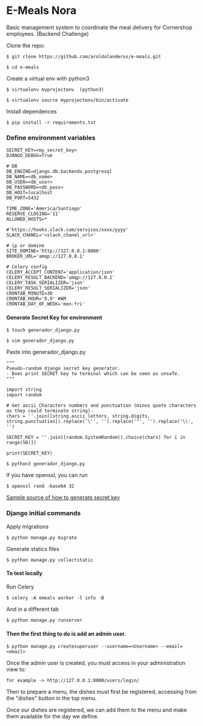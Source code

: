 # E-Meals Nora

Basic management system to coordinate the meal delivery for Cornershop employees. (Backend Challenge)

Clone the repo:
```
$ git clone https://github.com/aroldolanderos/e-meals.git
```

```
$ cd e-meals
```


Create a virtual env with python3
```
$ virtualenv myprojectenv  (python3)
```

```
$ virtualenv source myprojectenv/bin/activate
```

Install dependences

```
$ pip install -r requirements.txt
```



### Define environment variables
```
SECRET_KEY=<my_secret_key>
DJANGO_DEBUG=True

# DB
DB_ENGINE=django.db.backends.postgresql
DB_NAME=<db_name>
DB_USER=<db_user>
DB_PASSWORD=<db_pass>
DB_HOST=localhost
DB_PORT=5432

TIME_ZONE='America/Santiago'
RESERVE_CLOSING='11'
ALLOWED_HOSTS=*

#'https://hooks.slack.com/services/xxxx/yyyy'
SLACK_CHANEL='<slack_chanel_url>'

# ip or domine
SITE_DOMINE='http://127.0.0.1:8000'
BROKER_URL='amqp://127.0.0.1'

# Celery config
CELERY_ACCEPT_CONTENT='application/json'
CELERY_RESULT_BACKEND='amqp://127.0.0.1'
CELERY_TASK_SERIALIZER='json'
CELERY_RESULT_SERIALIZER='json'
CRONTAB_MINUTE=30
CRONTAB_HOUR='8,9' #AM
CRONTAB_DAY_OF_WEEK='mon-fri'
```

#### Generate Secret Key for environment
```
$ touch generador_django.py
```

```
$ vim generador_django.py
```

Paste into generador_django.py
```
"""
Pseudo-random django secret key generator.
- Does print SECRET key to terminal which can be seen as unsafe.
"""

import string
import random

# Get ascii Characters numbers and punctuation (minus quote characters as they could terminate string).
chars = ''.join([string.ascii_letters, string.digits, string.punctuation]).replace('\'', '').replace('"', '').replace('\\', '')

SECRET_KEY = ''.join([random.SystemRandom().choice(chars) for i in range(50)])

print(SECRET_KEY)
``` 

``` 
$ python3 generador_django.py
``` 

If you have openssl, you can run
```
$ openssl rand -base64 32
```

[Sample source of how to generate secret key](https://programadorwebvalencia.com/como-generar-un-secret-key-en-django)

### Django initial commands

Apply migrations
```
$ python manage.py migrate
```

Generate statics files
```
$ python manage.py collectstatic
```

#### To test locally

Run Celery
```
$ celery -A emeals worker -l info -B
```

And in a different tab

```
$ python manage.py runserver
```

#### Then the first thing to do is add an admin user.
```
$ python manage.py createsuperuser --username=<Username> --email=<email>
```

Once the admin user is created, you must access
in your administration view to:
```
for example -> http://127.0.0.1:8000/users/login/
```

Then to prepare a menu, the dishes must first be registered, accessing from the "dishes" button in the top menu.

Once our dishes are registered, we can add them to the menu and make them available for the day we define.